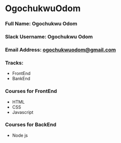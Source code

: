 # OgochukwuOdom

### Full Name: Ogochukwu Odom
### Slack Username: Ogochukwu Odom
### Email Address: ogochukwuodom@gmail.com
### Tracks: 
- FrontEnd
- BankEnd
### Courses for FrontEnd
- HTML
- CSS
- Javascript
### Courses for BackEnd
- Node js

